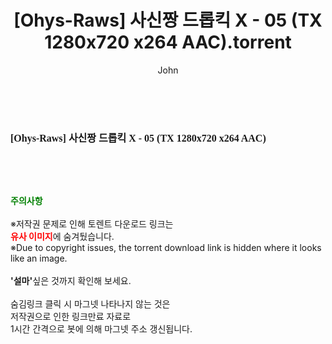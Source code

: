 ﻿---
layout: post
title:  "[Ohys-Raws] 사신짱 드롭킥 X - 05 (TX 1280x720 x264 AAC).torrent"
author: John
categories: [ 애니메이션 ]
tags: [  ]
image:  
description: "[Ohys-Raws] 사신짱 드롭킥 X - 05 (TX 1280x720 x264 AAC) torrent 정보 공유"
toc: true
toc_sticky: true
---

<br>
<div class="view-img">
<a class="view_image" href="https://torrentmobile60.com/bbs/view_image.php?fn=%2Fdata%2Ffile%2Fani%2F3735182707_TJdUtNWg_bdba2b1db61a0fa6435b80a929cd988db520044d.jpg" target="_blank"><img alt="" class="img-tag" content="https://torrentmobile60.com/data/file/ani/3735182707_TJdUtNWg_bdba2b1db61a0fa6435b80a929cd988db520044d.jpg" itemprop="image" src="https://torrentmobile60.com/data/file/ani/3735182707_TJdUtNWg_bdba2b1db61a0fa6435b80a929cd988db520044d.jpg"/></a></div><div class="view-content" itemprop="description">
<p><span style="font-family:nanumsquareround;font-size:16px;font-weight:700;white-space:nowrap;background-color:rgb(255,255,255);">[Ohys-Raws] 사신짱 드롭킥 X - 05 (TX 1280x720 x264 AAC)</span> </p> </div>
    
<br><br><br>
<p data-ke-size="size16"><b><span style="color: green;">주의사항</span></b><br /><br />※저작권 문제로 인해 토렌트 다운로드 링크는<br /><b><span style="color: red;">유사 이미지</span></b>에 숨겨뒀습니다.<br />※Due to copyright issues, the torrent download link is hidden where it looks like an image.<br /><br /><b>'설마'</b>싶은 것까지 확인해 보세요.<br /><br />숨김링크 클릭 시 마그넷 나타나지 않는 것은<br />저작권으로 인한 링크만료 자료로<br />1시간 간격으로 봇에 의해 마그넷 주소 갱신됩니다.</p>
